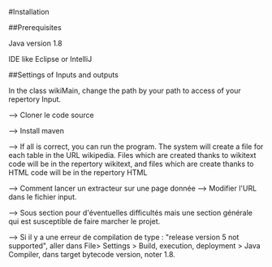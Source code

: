 #Installation

##Prerequisites

Java version 1.8

IDE like Eclipse or IntelliJ

##Settings of Inputs and outputs

In the class wikiMain, change the path by your path to access of your repertory Input.


--> Cloner le code source

--> Install maven 

--> If all is correct, you can run the program. 
The system will create a file for each table in the URL wikipedia. 
Files which are created thanks to wikitext code will be in the repertory wikitext, and files which are create thanks to HTML code will be in the repertory HTML

--> Comment lancer un extracteur sur une page donnée --> Modifier l'URL dans le fichier input.

--> Sous section pour d'éventuelles difficultés mais une section générale qui est susceptible de faire marcher le projet.

--> Si il y a une erreur de compilation de type : "release version 5 not supported", aller dans File> Settings > Build, execution, deployment > Java Compiler, dans target bytecode version, noter 1.8. 